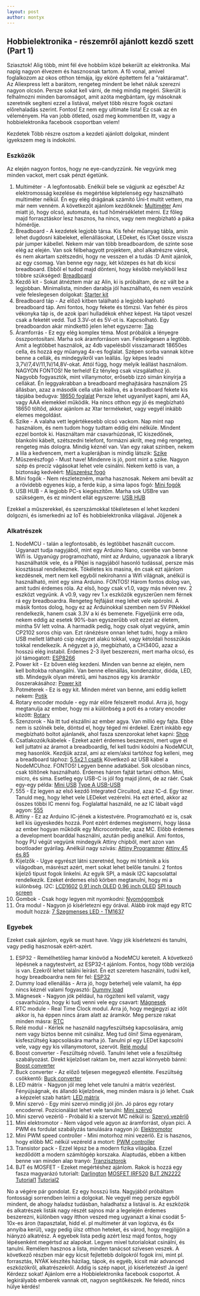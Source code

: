 ```yaml
---
layout: post
author: montyx
---
```

## Hobbielektronika - részemről ajánlott kezdő szett (Part 1)

Sziasztok!
Alig több, mint fél éve hobbiim közé bekerült az elektronika. Mai napig nagyon élvezem és hasznosnak tartom. A fő vonal, amivel foglalkozom az okos otthon témája, így eköré építettem fel a "raktáramat".
Az Aliexpress lett a barátom, rengeteg mindent be lehet náluk szerezni nagyon olcsón. Persze sokat kell várni, de még mindig megéri. Sikerült is felhalmozni minden baromságot, amit azóta megbántam, így másoknak szeretnék segíteni ezzel a listával, melyet több részre fogok osztani előrehaladás szerint.
Fontos! Ez nem egy ultimate lista! Ez csak az én véleményem. Ha van jobb ötleted, oszd meg kommentben itt, vagy a hobbielektronika facebook csoportban velem!

Kezdetek
Több részre osztom a kezdeti ajánlott dolgokat, mindent igyekszem meg is indokolni.
### Eszközök
Az elején nagyon fontos, hogy ne eye-candyzzünk. Ne vegyünk meg minden vackot, mert csak pénzt égetünk.
1. Multiméter - A legfontosabb. Enélkül bele se vágjunk az egészbe! Az elektromosság kezelése és megértése képtelenség egy használható multiméter nélkül. Én egy elég drágának számító Uni-t multit vettem, ma már nem venném. A következőt ajánlom kezdőknek:
[Multiméter](https://www.aliexpress.com/item/32839539223.html)
Ami miatt jó, hogy olcsó, automata, és tud hőmérsékletet mérni. Ez főleg majd forrasztáskor lesz hasznos, ha nincs, vagy nem megbízható a páka hőmérője.
2. Breadboard - A kezdetek legjobb társa. Kis fehér műanyag tábla, amin lehet dugdosni kábeleket, ellenállásokat, LEDeket, és ICket össze vissza pár jumper kábellel. Nekem már van több breadboardom, de szinte sose elég az elején. Van sok félbehagyott projektem, ahol alkatrészre várok, és nem akartam szétszedni, hogy ne vesszen el a tudás :D
Amit ajánlok, az egy csomag. Van benne egy nagy, két közepes és hat db kicsi breadboard. Ebből el tudod majd dönteni, hogy később melyikből lesz többre szükséged:
[Breadboard](https://www.aliexpress.com/item/32980025688.html)
3. Kezdő kit - Sokat átnéztem már az Alin, ki is próbáltam, de ez vált be a legjobban. Minimalista, minden darabja jól használható, és nem veszünk vele feleslegesen dolgokat:
[Starter kit](https://www.aliexpress.com/item/32871198519.html)
4. Breadboard táp - Az előző kitben található a legjobb kapható breadboard táp. Ami fontos, hogy fekete és tömzsi. Van fehér és piros vékonyka táp is, de azok ipari hulladékok ehhez képest. Ha tápot veszel csak a feketét vedd. Tud 3.3V-ot és 5V-ot is. Kapcsolható. Egy breadboardon akár mindkettő jelen lehet egyszerre:
[Táp](https://www.aliexpress.com/item/32785972837.html)
5. Áramforrás - Ez egy elég komplex téma. Most próbálok a lényegre összpontosítani. Marha sok áramforrásom van. Feleslegesen a legtöbb. Amit a legtöbbet használok, az 4db vapelésből visszamaradt 18650es cella, és hozzá egy műanyag 4x-es foglalat. Szépen sorba vannak kötve benne a cellák, és mindegyikről van leállás. Így képes leadni 3,7V/7,4V/11,1V/14,8V-okat. Attól függ, hogy melyik leállást használom.
NAGYON FONTOS! Ne terheld! Ez tényleg csak vizsgálathoz jó. Nagyobb fogyasztók, mint villanymotor, erősebb izzó simán kinyírja a cellákat. Én leggyakrabban a breadboard meghajtására használom 2S állásban, azaz a második cella után leállva, és a breadboard fekete kis tápjába bedugva:
[18650 foglalat](https://www.aliexpress.com/item/33037738446.html)
Persze lehet ugyanilyet kapni, ami AA, vagy AAA elemekkel működik. Ha nincs otthon egy jó és megbízható 18650 töltőd, akkor ajánlom az Xtar termékeket, vagy vegyél inkább elemes megoldást.
6. Szike - A valaha vett legértékesebb olcsó vackom. Nap mint nap használom, és nem tudom hogy tudtam eddig élni nélküle. Mindent ezzel bontok ki. Használtam már csavarhúzónak, IC kiszedőnek, blankolni kábelt, szétszedni telefont, formázni akrilt, meg még rengeteg, rengeteg más dologra. Mindig kéznél van. Van egy rakat színben, nekem a lila a kedvencem, mert a kuplerájban is mindig látszik:
[Szike](https://www.aliexpress.com/item/4000271778571.html)
7. Műszerészfogó - Must have! Mindenre is jó, pont mint a szike. Nagyon szép és precíz vágásokat lehet vele csinálni. Nekem kettő is van, a biztonság kedvéért:
[Műszerész fogó](https://www.aliexpress.com/item/4000072783520.html)
8. Mini fogók - Nem részletezném, marha hasznosak. Nekem ami bevált az a rövidebb egyenes kúp, a ferde kúp, a sima lapos fogó:
[Mini fogók](https://www.aliexpress.com/item/32882361240.html)
9. USB HUB - A legjobb PC-s kiegészítőm. Marha sok USBre van szükségem, és ez mindent ellát egyszerre:
[USB HUB](https://www.tp-link.com/hu/home-networking/computer-accessory/uh720/)

Ezekkel a műszerekkel, és szerszámokkal tökéletesen el lehet kezdeni dolgozni, és ismerkedni az IoT és hobbielektronika világával.
Jöjjenek a

### Alkatrészek
1. NodeMCU - talán a legfontosabb, és legtöbbet használt cuccom. Ugyanazt tudja nagyjából, mint egy Arduino Nano, cserébe van benne Wifi is. Ugyanúgy programozható, mint az Arduino, ugyanazok a libraryk használhatók vele, és a PINjei is nagyjából hasonló tudással, persze más kiosztással rendelkeznek. Tökéletes kis masina, én csak ezt ajánlom kezdésnek, mert nem kell egyből nekirohanni a Wifi világnak, anélkül is használható, mint egy sima Arduino.
FONTOS! Három fontos dolog van, amit tudni érdemes róla. Az első, hogy csak v1.0, vagy más néven rev. 2 eszközt vegyünk. A v0.9, vagy rev 1.x eszközök egyszerűen nem férnek rá egy breadboardra. Rengeteg fejfájást meg lehet vele spórolni. A másik fontos dolog, hogy ez az Arduinokkal szemben nem 5V PINekkel rendelkezik, hanem csak 3.3V a ki és bemenete. Figyeljünk erre oda, nekem eddig az esetek 90%-ban egyszerűbb volt ezzel az életem, mintha 5V lett volna. A harmadik pedig, hogy csak olyat vegyünk, amin CP2102 soros chip van. Ezt ránézésre onnan lehet tudni, hogy a mikro USB mellett látható csip négyzet alakú tokkal, vagy kétoldali hosszúkás tokkal rendelkezik. A négyzet a jó, megbízható, a CH340G, azaz a hosszú elég instabil.
Érdemes 2-3 ilyet beszerezni, mert marha olcsó, és jól támogatott:
[ESP8266](https://www.aliexpress.com/item/32965931916.html)
2. Power kit - Ez bőven elég kezdeni. Minden van benne az elején, nem kell boltokba rohangálni. Van benne ellenállás, kondenzátor, dióda, LED, stb. Mindegyik olyan méretű, ami hasznos egy kis áramkör összerakásához:
[Power kit](https://www.aliexpress.com/item/33000795485.html)
3. Potméterek - Ez is egy kit. Minden méret van benne, ami eddig kellett nekem:
[Potik](https://www.aliexpress.com/item/4000106237193.html)
4. Rotary encoder module - egy már előre felszerelt modul. Arra jó, hogy megtanulja az ember, hogy mi a különbség a poti és a rotary encoder között:
[Rotary](https://www.aliexpress.com/item/32392018473.html)
5. Szenzorok - Na itt tud elszállni az ember agya. Van millió egy fajta. Ebbe nem is szólnék bele, döntsd el, hogy téged mi érdekel. Ezért inkább egy megbízható boltot ajánlanék, ahol fasza szenzorokat lehet kapni:
[Shop](https://www.aliexpress.com/store/group/Sensor/1678083_509516053.html)
6. Csatlakozók/kábelek - Ezeket azért érdemes beszerezni, mert ugye el kell juttatni az áramot a breadboardig, fel kell tudni kódolni a NodeMCUt, meg hasonlók. Kezdjük azzal, ami az elem/aksi tartóhoz fog kelleni, meg a breadboard táphoz:
[5,5x2,1 csatik](https://www.aliexpress.com/item/32990462283.html)
Következő az USB kábel a NodeMCUhoz. FONTOS! Legyen benne adatkábel. Sok olcsóban nincs, csak töltőnek használható. Érdemes három fajtát tartani otthon. Mini, micro, és sima. Esetleg egy USB-C is jól fog majd jönni, de az ráér. Csak egy-egy példa:
[Mini USB](https://www.aliexpress.com/item/32826618241.html)
[Type A USB-USB](https://www.aliexpress.com/item/32666322698.html)
7. 555 - Ez legyen az első kezdő Integrated Circuitod, azaz IC-d. Egy timer. Tanuld meg, hogy lehet vele LEDeket vezérelni. Ha ezt érted, akkor az összes többi IC menni fog. Foglalattal használd, ne az IC lábait vágd agyon:
[555](https://www.aliexpress.com/item/32906115330.html)
8. Attiny - Ez az Arduino IC-jének a kistestvére. Programozható ez is, csak kell kis ügyeskedés hozzá. Pont ezért érdemes megismerni, hogy lássa az ember hogyan működik egy Microcontroller, azaz MC. Előbb érdemes a development boarddal használni, azután pedig anélkül. Ami fontos, hogy PU végüt vegyünk mindegyik Attiny chipből, mert azon van bootloader gyárilag. Anélkül nagy szívás:
[Attiny Programmer](https://www.aliexpress.com/item/4000449525756.html)
[Attiny 45 és 85](https://s.click.aliexpress.com/e/_98PdF4)
9. Kijelzők - Ugye egyrészt látni szeretnéd, hogy mi történik a kis világodban, másrészt azért, mert sokat lehet belőle tanulni. 2 fontos kijelző típust fogok linkelni. Az egyik SPI, a másik I2C kapcsolattal rendelkezik. Ezeket érdemes első körben megtanulni, hogy mi a különbség.
I2C:
[LCD1602](https://www.aliexpress.com/item/32988862895.html)
[0.91 inch OLED](https://www.aliexpress.com/item/32946734550.html)
[0.96 inch OLED](https://www.aliexpress.com/item/32920071528.html)
[SPI touch screen](https://s.click.aliexpress.com/e/_9AksGa)
10.  Gombok - Csak hogy legyen mit nyomkodni:
[Nyomógombok](https://s.click.aliexpress.com/e/_A0bOnu)
12. Óra modul - Nagyon jó kísérletezni egy órával. Alább írok majd egy RTC modult hozzá:
[7 Szegmenses LED - TM1637](https://www.aliexpress.com/item/1961805015.html)

### Egyebek
Ezeket csak ajánlom, egyik se must have. Vagy jók kísérletezni és tanulni, vagy pedig hasznosak ezért-azért.

1. ESP32 - Remélhetőleg hamar kinövöd a NodeMCU kereteit. A következő lépésnek a nagytestvért, az ESP32-t ajánlom. Fontos, hogy több verziója is van. Ezekről lehet találni leírást. Én ezt szeretem használni, tudni kell, hogy breadboardra nem fér fel:
[ESP32](https://www.aliexpress.com/item/33053140589.html)
2. Dummy load ellenállás - Arra jó, hogy beterhelj vele valamit, ha épp nincs kéznél valami fogyasztó:
[Dummy load](https://s.click.aliexpress.com/e/_AlkNcm)
3. Mágnesek - Nagyon jók például, ha rögzíteni kell valamit, vagy csavarhúzóra, hogy ki tudj venni vele egy csavart:
[Mágnesek](https://s.click.aliexpress.com/e/_AZzT7G)
4. RTC module - Real Time Clock modul. Arra jó, hogy megjegyzi az időt akkor is, ha éppen nincs áram alatt az áramkör. Meg persze rakat minden másra:
[RTC](https://www.aliexpress.com/item/32533518502.html)
5. Relé modul - Kérlek ne használd nagyfeszültség kapcsolására, amíg nem vagy biztos benne mit csinálsz. Meg tud ölni! Sima egyenáram, kisfeszültség kapcsolására marha jó. Tanulni pl egy LEDet kapcsolni vele, vagy egy kis villanymotorot, szervót.
[Relé modul](https://www.aliexpress.com/item/33036926367.html)
6. Boost converter - Feszültség növelő. Tanulni lehet vele a feszültség szabályozást. Direkt kijelzőset raktam be, mert azzal könnyebb bánni:
[Boost converter](https://www.aliexpress.com/item/32294852872.html)
7. Buck converter - Az előző teljesen megegyező ellentéte. Feszültség csökkentő:
[Buck converter](https://www.aliexpress.com/item/32800211016.html)
8. LED mátrix - Nagyon jól meg lehet vele tanulni a mátrix vezérlést. Fényújságnak, és állandó kijelzőnek, meg minden másra is jó lehet. Csak a képzelet szab határt:
[LED mátrix](https://www.aliexpress.com/item/32841678065.html)
9. Mini szervó - Egy mini szervó mindig jól jön. Jó páros egy rotary encoderrel. Pozícionálást lehet vele tanulni:
[Mini szervó](https://www.aliexpress.com/item/32975618090.html)
10. Mini szervó vezérlő - Próbáld ki a szervót MC nélkül is:
[Szervó vezérlő](https://www.aliexpress.com/item/4000147360365.html)
11. Mini elektromotor - Nem vágod vele agyon az áramforrást, olyan pici. A PWM és fordulat szabályzás tanulására nagyon jó:
[Elektromotor](https://www.aliexpress.com/item/32664796912.html)
12. Mini PWM speed controller - Mini motorhoz mini vezérlő. Ez is hasznos, hogy előbb MC nélkül vezéreld a motort:
[PWM controller](https://www.aliexpress.com/item/33045121306.html)
13. Transistor pack - Ezzel lépsz be a modern fizika világába. Ezzel kezdődött a modern számítógép korszaka. Alaptudás, ebben a kitben benne van minden alap tranyó:
[Tranzisztorok](https://www.aliexpress.com/item/32856312651.html)
14. BJT és MOSFET - Ezeket megértéshez ajánlom. Rakok is hozzá egy fasza magyarázó tutorialt:
[Darlington](https://s.click.aliexpress.com/e/_AOwXoO)
[MOSFET IRF520](https://s.click.aliexpress.com/e/_AUqf1o)
[BJT 2N2222](https://s.click.aliexpress.com/e/_A7uYrY)
[Tutorial1](https://dronebotworkshop.com/transistors-mosfets/)
[Tutorial2](https://www.instructables.com/Transistor-Basics-BJTs/)

No a végére pár gondolat. Ez egy hosszú lista. Nagyjából próbáltam fontossági sorrendben leírni a dolgokat. Ne vegyél meg persze egyből mindent, de ahogy haladsz tudásban, haladhatsz a listával is. Az eszközök és alkatrészek listák nagy részét sajnos már a legelején érdemes beszerezni, különben vagy itthon veszed meg ugyanazt a kínai csodát 5-10x-es áron (tapasztalat, hidd el. pl multimeter át van logózva, és 6x annyiba kerül), vagy pedig ülsz otthon heteket, és várod, hogy megjöjjön a hiányzó alkatrész. A egyebek lista pedig azért lesz majd fontos, hogy lépésenként megértsd az alapokat. Legyen mivel tutorialokat csinálni, és tanulni.
Remélem hasznos a lista, minden tanácsot szívesen veszek.
A következő részben már egy kicsit fejlettebb dolgokról fogok írni, mint pl. forrasztás, NYÁK készítés házilag, tápok, és egyéb, kicsit már advanced eszközökről, alkatrészekről. Addig is szép napot, jó kísérletezést!
Ja igen! Kérdezz sokat! Ajánlom erre a Hobbielektronika facebook csoportot. A legkirályabb emberek vannak ott, nagyon segítőkészek. Ne feledd, nincs hülye kérdés!